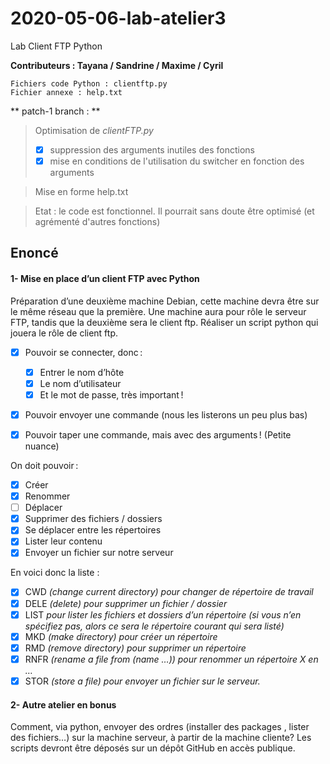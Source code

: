 # 2020-05-06-lab-atelier3
Lab Client FTP Python

**Contributeurs : Tayana / Sandrine / Maxime / Cyril**

```
Fichiers code Python : clientftp.py
Fichier annexe : help.txt
```

** patch-1 branch : **

> Optimisation de *clientFTP.py* 
>   - [x] suppression des arguments inutiles des fonctions
>   - [x] mise en conditions de l'utilisation du switcher en fonction des arguments

> Mise en forme help.txt

> Etat : le code est fonctionnel. Il pourrait sans doute être optimisé (et agrémenté d'autres fonctions)

## Enoncé

#### 1- Mise en place d’un client FTP avec Python

Préparation d’une deuxième machine Debian, cette machine devra être sur le même réseau que la première. Une machine aura pour rôle le serveur FTP, tandis que la deuxième sera le client ftp. Réaliser un script python qui jouera le rôle de client ftp.

- [x] Pouvoir se connecter, donc :
  - [x] Entrer le nom d’hôte
  - [x] Le nom d’utilisateur
  - [x] Et le mot de passe, très important !

- [x] Pouvoir envoyer une commande (nous les listerons un peu plus bas)
- [x] Pouvoir taper une commande, mais avec des arguments ! (Petite nuance)


On doit pouvoir :
- [x] Créer
- [x] Renommer
- [ ] Déplacer
- [x] Supprimer des fichiers / dossiers
- [x] Se déplacer entre les répertoires
- [x] Lister leur contenu
- [x] Envoyer un fichier sur notre serveur

En voici donc la liste :
- [x] CWD *(change current directory) pour changer de répertoire de travail*
- [x] DELE *(delete) pour supprimer un fichier / dossier*
- [x] LIST *pour lister les fichiers et dossiers d’un répertoire (si vous n’en spécifiez pas, alors ce sera le répertoire courant qui sera listé)*
- [x] MKD *(make directory) pour créer un répertoire*
- [x] RMD *(remove directory) pour supprimer un répertoire*
- [x] RNFR *(rename a file from (name …)) pour renommer un répertoire X en …*
- [x] STOR *(store a file) pour envoyer un fichier sur le serveur.*

#### 2- Autre atelier en bonus

Comment, via python, envoyer des ordres (installer des packages , lister des fichiers…) sur la machine serveur, à partir de la machine cliente? Les scripts devront être déposés sur un dépôt GitHub en accès publique.



